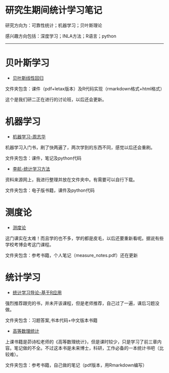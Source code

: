 # 研究生期间统计学习笔记

研究方向为：可靠性统计；机器学习；贝叶斯理论

感兴趣方向包括：深度学习；INLA方法；R语言；python

--------

# 贝叶斯学习

- [贝叶斯线性回归](https://github.com/liangliangzhuang/Statistic-learning/tree/master/2020.11.12Bayesian%20Linear%20Regression)

文件夹包含：课件（pdf+letax版本）及R代码实现（rmarkdown格式+html格式）

这个是我们研二正在进行的讨论班，以后还会更新。

# 机器学习

- [机器学习-周志华](https://github.com/liangliangzhuang/Statistic-learning/tree/master/%E6%9C%BA%E5%99%A8%E5%AD%A6%E4%B9%A0-%E5%91%A8%E5%BF%97%E5%8D%8E)

机器学习入门书，刷了快两遍了，两次学到的东西不同，感觉以后还会重刷。

文件夹包含：课件，笔记及python代码

- [李航-统计学习方法](https://github.com/liangliangzhuang/Statistic-learning/tree/master/%E6%9D%8E%E8%88%AA-%E7%BB%9F%E8%AE%A1%E5%AD%A6%E4%B9%A0%E6%96%B9%E6%B3%95)

资料来源网上，我进行整理并放在文件夹中。有需要可以自行下载。

文件夹包含：电子版书籍，课件及python代码

# 测度论

- [测度论](https://github.com/liangliangzhuang/Statistic-learning/tree/master/%E6%B5%8B%E5%BA%A6%E8%AE%BA)

这门课实在太难！而且学的也不多，学的都是皮毛，以后还要重新看呢。据说有些学校考博会考这门课程。

文件夹包含：参考书籍，个人笔记（measure_notes.pdf）还在更新

# 统计学习

- [统计学习导论-基于R应用](https://github.com/liangliangzhuang/Statistic-learning/tree/master/%E7%BB%9F%E8%AE%A1%E5%AD%A6%E4%B9%A0%E5%AF%BC%E8%AE%BA-%E5%9F%BA%E4%BA%8ER%E5%BA%94%E7%94%A8)

强烈推荐跟完的书，并未开该课程，但是老师推荐，自己过了一遍，课后习题没做。

文件夹包含：习题答案,书本代码+中文版本书籍

- [高等数理统计](https://github.com/liangliangzhuang/Statistic-learning/tree/master/%E9%AB%98%E7%AD%89%E6%95%B0%E7%90%86%E7%BB%9F%E8%AE%A1)

上课书籍是茆诗松老师的《高等数理统计》，但是课时较少，只是学习了前三章内容。笔记做的不全。不过这本书是未来博士，科研，工作必备的一本统计书吧（比较难）。

文件夹包含：参考书籍，自己做的笔记（pdf版本，用Rmarkdown编写）

